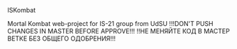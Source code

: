ISKombat

Mortal Kombat web-project for IS-21 group from UdSU
!!!DON'T PUSH CHANGES IN MASTER BEFORE APPROVE!!!
!!НЕ МЕНЯЙТЕ КОД В МАСТЕР ВЕТКЕ БЕЗ ОБЩЕГО ОДОБРЕНИЯ!!!

